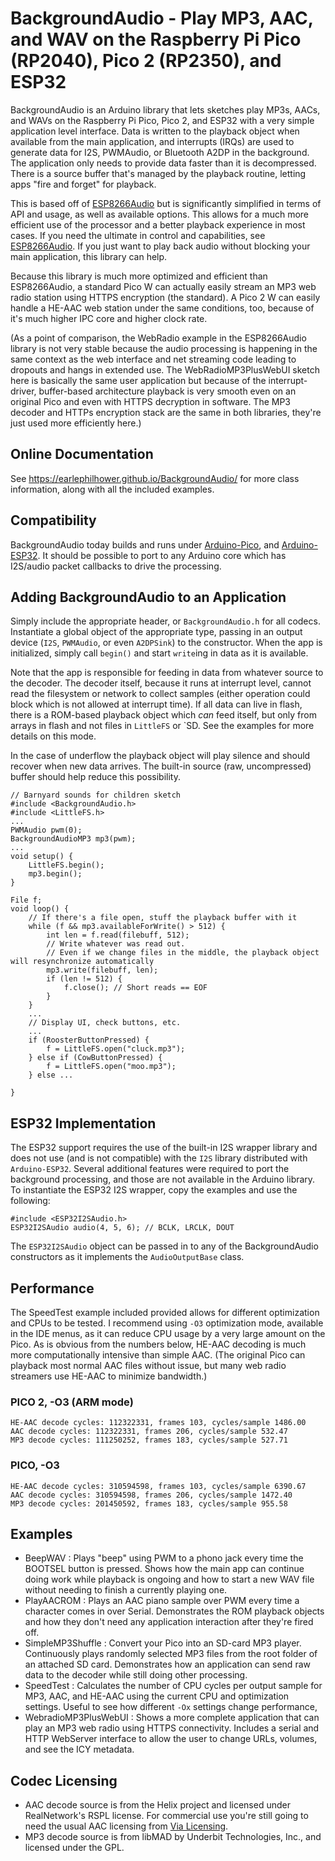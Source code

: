 # BackgroundAudio - Play MP3, AAC, and WAV on the Raspberry Pi Pico (RP2040), Pico 2 (RP2350), and ESP32

BackgroundAudio is an Arduino library that lets sketches play MP3s, AACs, and WAVs on the Raspberry Pi Pico,
Pico 2, and ESP32 with a very simple application level interface.  Data is written to the playback object when
available from the main application, and interrupts (IRQs) are used to generate data for I2S, PWMAudio,
or Bluetooth A2DP in the background.  The application only needs to provide data faster than it is
decompressed.  There is a source buffer that's managed by the playback routine, letting apps "fire and forget"
for playback.

This is based off of [ESP8266Audio](https://github.com/earlephilhower/ESP8266Audio) but is
significantly simplified in terms of API and usage, as well as available options. This allows for a much
more efficient use of the processor and a better playback experience in most cases.  If you need the ultimate
in control and capabilities, see [ESP8266Audio](https://github.com/earlephilhower/ESP8266Audio).  If you
just want to play back audio without blocking your main application, this library can help.

Because this library is much more optimized and efficient than ESP8266Audio, a standard Pico W can actually
easily stream an MP3 web radio station using HTTPS encryption (the standard).  A Pico 2 W can easily handle
a HE-AAC web station under the same conditions, too, because of it's much higher IPC core and higher clock
rate.

(As a point of comparison, the WebRadio example in the ESP8266Audio library is not very stable because the
audio processing is happening in the same context as the web interface and net streaming code leading to
dropouts and hangs in extended use.  The WebRadioMP3PlusWebUI sketch here is basically the same user application
but because of the interrupt-driver, buffer-based architecture playback is very smooth even on an original
Pico and even with HTTPS decryption in software.  The MP3 decoder and HTTPs encryption stack are the same
in both libraries, they're just used more efficiently here.)

## Online Documentation
See https://earlephilhower.github.io/BackgroundAudio/ for more class information, along with all the included examples.

## Compatibility

BackgroundAudio today builds and runs under [Arduino-Pico](https://github.com/earlephilhower/arduino-pico),
and [Arduino-ESP32](https://github.com/espressif/arduino-esp32).  It should be possible to port to any
Arduino core which has I2S/audio packet callbacks to drive the processing.

## Adding BackgroundAudio to an Application

Simply include the appropriate header, or `BackgroundAudio.h` for all codecs.  Instantiate a global object of
the appropriate type, passing in an output device (`I2S`, `PWMAudio`, or even `A2DPSink`) to the constructor.
When the app is initialized, simply call `begin()` and start `write`ing in data as it is available.

Note that the app is responsible for feeding in data from whatever source to the decoder.  The decoder itself,
because it runs at interrupt level, cannot read the filesystem or network to collect samples (either operation
could block which is not allowed at interrupt time).  If all data can live in flash, there is a ROM-based
playback object which _can_ feed itself, but only from arrays in flash and not files in `LittleFS` or `SD.  See
the examples for more details on this mode.

In the case of underflow the playback object will play silence and should recover when new data arrives.  The
built-in source (raw, uncompressed) buffer should help reduce this possibility.

````
// Barnyard sounds for children sketch
#include <BackgroundAudio.h>
#include <LittleFS.h>
...
PWMAudio pwm(0);
BackgroundAudioMP3 mp3(pwm);
...
void setup() {
    LittleFS.begin();
    mp3.begin();
}

File f;
void loop() {
    // If there's a file open, stuff the playback buffer with it
    while (f && mp3.availableForWrite() > 512) {
        int len = f.read(filebuff, 512);
        // Write whatever was read out.
        // Even if we change files in the middle, the playback object will resynchronize automatically
        mp3.write(filebuff, len);
        if (len != 512) {
            f.close(); // Short reads == EOF
        }
    }
    ...
    // Display UI, check buttons, etc.
    ...
    if (RoosterButtonPressed) {
        f = LittleFS.open("cluck.mp3");
    } else if (CowButtonPressed) {
        f = LittleFS.open("moo.mp3");
    } else ...

}
````

## ESP32 Implementation

The ESP32 support requires the use of the built-in I2S wrapper library and does not use (and is not
compatible) with the `I2S` library distributed with `Arduino-ESP32`.  Several additional features
were required to port the background processing, and those are not available in the Arduino library.
To instantiate the ESP32 I2S wrapper, copy the examples and use the following:

````
#include <ESP32I2SAudio.h>
ESP32I2SAudio audio(4, 5, 6); // BCLK, LRCLK, DOUT
````

The `ESP32I2SAudio` object can be passed in to any of the BackgroundAudio constructors as it implements
the `AudioOutputBase` class.

## Performance

The SpeedTest example included provided allows for different optimization and CPUs to be tested.  I
recommend using `-O3` optimization mode, available in the IDE menus, as it can reduce CPU usage by
a very large amount on the Pico.  As is obvious from the numbers below, HE-AAC decoding is much more
computationally intensive than simple AAC.  (The original Pico can playback most normal AAC files without
issue, but many web radio streamers use HE-AAC to minimize bandwidth.)

### PICO 2, -O3  (ARM mode)
````
HE-AAC decode cycles: 112322331, frames 103, cycles/sample 1486.00
AAC decode cycles: 112322331, frames 206, cycles/sample 532.47
MP3 decode cycles: 111250252, frames 183, cycles/sample 527.71
````

### PICO, -O3
````
HE-AAC decode cycles: 310594598, frames 103, cycles/sample 6390.67
AAC decode cycles: 310594598, frames 206, cycles/sample 1472.40
MP3 decode cycles: 201450592, frames 183, cycles/sample 955.58
````

## Examples

* BeepWAV : Plays "beep" using PWM to a phono jack every time the BOOTSEL button is pressed.  Shows how the main app can continue doing work while playback is ongoing and how to start a new WAV file without needing to finish a currently playing one.
* PlayAACROM : Plays an AAC piano sample over PWM every time a character comes in over Serial.  Demonstrates the ROM playback objects and how they don't need any application interaction after they're fired off.
* SimpleMP3Shuffle : Convert your Pico into an SD-card MP3 player.  Continuously plays randomly selected MP3 files from the root folder of an attached SD card.  Demonstrates how an application can send raw data to the decoder while still doing other processing.
* SpeedTest : Calculates the number of CPU cycles per output sample for MP3, AAC, and HE-AAC using the current CPU and optimization settings.  Useful to see how different `-Ox` settings change performance,
* WebradioMP3PlusWebUI : Shows a more complete application that can play an MP3 web radio using HTTPS connectivity.  Includes a serial and HTTP WebServer interface to allow the user to change URLs, volumes, and see the ICY metadata.

## Codec Licensing

* AAC decode source is from the Helix project and licensed under RealNetwork's RSPL license.  For commercial use you're still going to need the usual AAC licensing from [Via Licensing](http://www.via-corp.com/us/en/licensing/aac/overview.html).
* MP3 decode source is from libMAD by Underbit Technologies, Inc., and licensed under the GPL.
